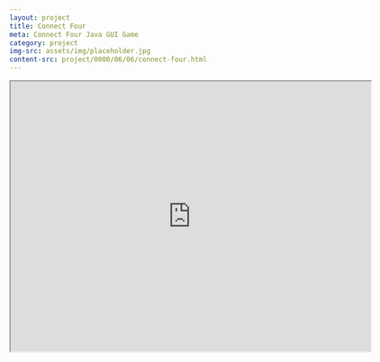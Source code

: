 ```yaml
---
layout: project
title: Connect Four
meta: Connect Four Java GUI Game
category: project
img-src: assets/img/placeholder.jpg
content-src: project/0000/06/06/connect-four.html
---
```


<iframe src="https://www.google.com/maps/d/u/0/embed?mid=11FpjdYu8K2x9Ixcx5-cMmWOdNqg" width="640" height="480"></iframe>

